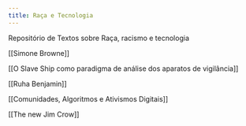 ```yaml
---
title: Raça e Tecnologia
---
```


Repositório de Textos sobre Raça, racismo e tecnologia

[[Simone Browne]]

[[O Slave Ship como paradigma de análise dos aparatos de vigilância]]

[[Ruha Benjamin]]

[[Comunidades, Algoritmos e Ativismos Digitais]]

[[The new Jim Crow]]

